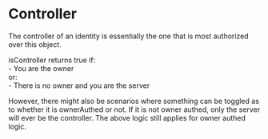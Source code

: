 # Controller

The controller of an identity is essentially the one that is most authorized over this object.

isController returns true if:\
\- You are the owner\
or:\
\- There is no owner and you are the server

However, there might also be scenarios where something can be toggled as to whether it is ownerAuthed or not. If it is not owner authed, only the server will ever be the controller. The above logic still applies for owner authed logic.
